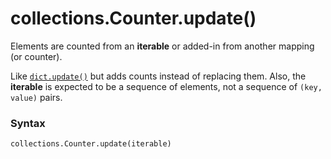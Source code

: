 # collections.Counter.update()

Elements are counted from an **iterable** or added-in from another mapping (or counter).

Like [`dict.update()`](/built-in-types/dict/update.md) but adds counts instead of replacing them. Also, the **iterable** is expected to be a sequence of elements, not a sequence of `(key, value)` pairs.

### Syntax

```python
collections.Counter.update(iterable)
```